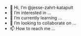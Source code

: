 - 👋 Hi, I’m @jesse-zahrt-katapult
- 👀 I’m interested in ...
- 🌱 I’m currently learning ...
- 💞️ I’m looking to collaborate on ...
- 📫 How to reach me ...

<!---
jesse-zahrt-katapult/jesse-zahrt-katapult is a ✨ special ✨ repository because its `README.md` (this file) appears on your GitHub profile.
You can click the Preview link to take a look at your changes.
--->
